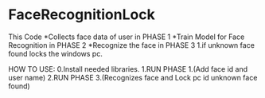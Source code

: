 # FaceRecognitionLock

This Code 
*Collects face data of user in PHASE 1
*Train Model for Face Recognition in PHASE 2
*Recognize the face in PHASE 3
	1.if unknown face found locks the windows pc.

HOW TO USE:
 0.Install needed libraries.
 1.RUN PHASE 1.(Add face id and user name)
 2.RUN PHASE 3.(Recognizes face and Lock pc id unknown face found)
